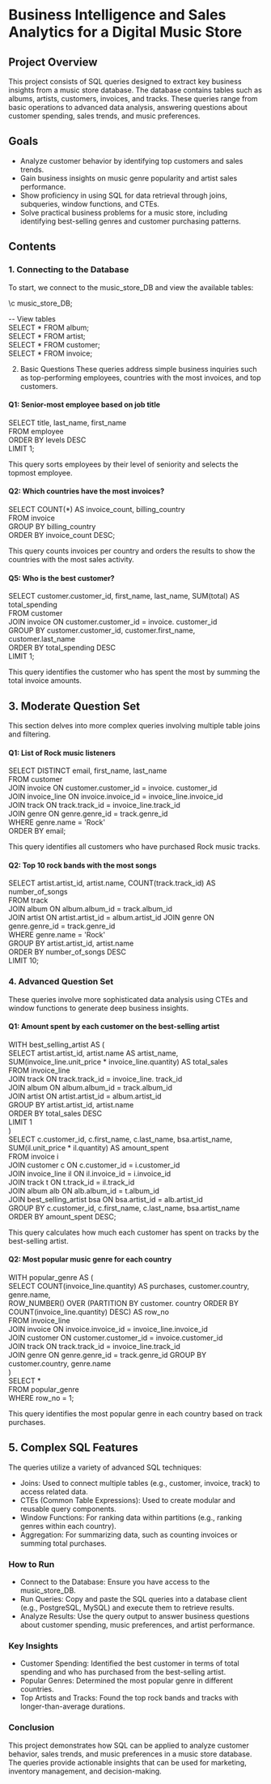 
# Business Intelligence and Sales Analytics for a Digital Music Store

## Project Overview
This project consists of SQL queries designed to extract key business insights from a music store database. The database contains tables such as albums, artists, customers, invoices, and tracks. These queries range from basic operations to advanced data analysis, answering questions about customer spending, sales trends, and music preferences.

## Goals
*   Analyze customer behavior by identifying top customers and sales trends.
*   Gain business insights on music genre popularity and artist sales performance.
*   Show proficiency in using SQL for data retrieval through joins, subqueries, window functions, and CTEs.
*   Solve practical business problems for a music store, including identifying best-selling genres and customer purchasing patterns.

## Contents
### 1. Connecting to the Database
To start, we connect to the music_store_DB and view the available tables:

\c music_store_DB;  

-- View tables  
SELECT * FROM album;  
SELECT * FROM artist;  
SELECT * FROM customer;  
SELECT * FROM invoice;

2. Basic Questions
These queries address simple business inquiries such as top-performing employees, countries with the most invoices, and top customers.

#### Q1: Senior-most employee based on job title
SELECT title, last_name, first_name  
FROM employee  
ORDER BY levels DESC  
LIMIT 1;

This query sorts employees by their level of seniority and selects the topmost employee.

#### Q2: Which countries have the most invoices?
SELECT COUNT(*) AS invoice_count, billing_country   
FROM invoice  
GROUP BY billing_country  
ORDER BY invoice_count DESC;

This query counts invoices per country and orders the results to show the countries with the most sales activity.

#### Q5: Who is the best customer?
SELECT customer.customer_id, first_name, last_name, SUM(total) AS total_spending  
FROM customer  
JOIN invoice ON customer.customer_id = invoice.  customer_id  
GROUP BY customer.customer_id, customer.first_name,   customer.last_name  
ORDER BY total_spending DESC  
LIMIT 1;  

This query identifies the customer who has spent the most by summing the total invoice amounts.

## 3. Moderate Question Set
This section delves into more complex queries involving multiple table joins and filtering.

#### Q1: List of Rock music listeners
SELECT DISTINCT email, first_name, last_name  
FROM customer  
JOIN invoice ON customer.customer_id = invoice.  customer_id  
JOIN invoice_line ON invoice.invoice_id = invoice_line.invoice_id  
JOIN track ON track.track_id = invoice_line.track_id  
JOIN genre ON genre.genre_id = track.genre_id  
WHERE genre.name = 'Rock'  
ORDER BY email;  

This query identifies all customers who have purchased Rock music tracks.

#### Q2: Top 10 rock bands with the most songs
SELECT artist.artist_id, artist.name, COUNT(track.track_id) AS number_of_songs  
FROM track  
JOIN album ON album.album_id = track.album_id  
JOIN artist ON artist.artist_id = album.artist_id 
JOIN genre ON genre.genre_id = track.genre_id  
WHERE genre.name = 'Rock'  
GROUP BY artist.artist_id, artist.name  
ORDER BY number_of_songs DESC  
LIMIT 10;

### 4. Advanced Question Set
These queries involve more sophisticated data analysis using CTEs and window functions to generate deep business insights.  

#### Q1: Amount spent by each customer on the best-selling artist
WITH best_selling_artist AS (  
    SELECT artist.artist_id, artist.name AS   artist_name, SUM(invoice_line.unit_price *   invoice_line.quantity) AS total_sales  
    FROM invoice_line  
    JOIN track ON track.track_id = invoice_line.  track_id  
    JOIN album ON album.album_id = track.album_id  
    JOIN artist ON artist.artist_id = album.artist_id  
    GROUP BY artist.artist_id, artist.name  
    ORDER BY total_sales DESC  
    LIMIT 1  
)  
SELECT c.customer_id, c.first_name, c.last_name, bsa.artist_name, SUM(il.unit_price * il.quantity) AS amount_spent  
FROM invoice i  
JOIN customer c ON c.customer_id = i.customer_id  
JOIN invoice_line il ON il.invoice_id = i.invoice_id  
JOIN track t ON t.track_id = il.track_id  
JOIN album alb ON alb.album_id = t.album_id  
JOIN best_selling_artist bsa ON bsa.artist_id = alb.artist_id  
GROUP BY c.customer_id, c.first_name, c.last_name, bsa.artist_name  
ORDER BY amount_spent DESC;  

This query calculates how much each customer has spent on tracks by the best-selling artist.

#### Q2: Most popular music genre for each country
WITH popular_genre AS (  
    SELECT COUNT(invoice_line.quantity) AS purchases, customer.country, genre.name,   
           ROW_NUMBER() OVER (PARTITION BY customer.  country ORDER BY COUNT(invoice_line.quantity) DESC) AS row_no  
    FROM invoice_line  
    JOIN invoice ON invoice.invoice_id = invoice_line.invoice_id  
    JOIN customer ON customer.customer_id = invoice.customer_id  
    JOIN track ON track.track_id = invoice_line.track_id  
    JOIN genre ON genre.genre_id = track.genre_id
    GROUP BY customer.country, genre.name  
)  
SELECT *   
FROM popular_genre   
WHERE row_no = 1;

This query identifies the most popular genre in each country based on track purchases.


## 5. Complex SQL Features
The queries utilize a variety of advanced SQL techniques:

*   Joins: Used to connect multiple tables (e.g., customer, invoice, track) to access related data.
*   CTEs (Common Table Expressions): Used to create modular and reusable query components.
*   Window Functions: For ranking data within partitions (e.g., ranking genres within each country).
*   Aggregation: For summarizing data, such as counting invoices or summing total purchases.

### How to Run  

*   Connect to the Database: Ensure you have access to the music_store_DB.
*   Run Queries: Copy and paste the SQL queries into a database client (e.g., PostgreSQL, MySQL) and execute them to retrieve results.
*   Analyze Results: Use the query output to answer business questions about customer spending, music preferences, and artist performance.

### Key Insights

*   Customer Spending: Identified the best customer in terms of total spending and who has purchased from the best-selling artist.
*   Popular Genres: Determined the most popular genre in different countries.
*   Top Artists and Tracks: Found the top rock bands and tracks with longer-than-average durations.

### Conclusion

This project demonstrates how SQL can be applied to analyze customer behavior, sales trends, and music preferences in a music store database. The queries provide actionable insights that can be used for marketing, inventory management, and decision-making.
